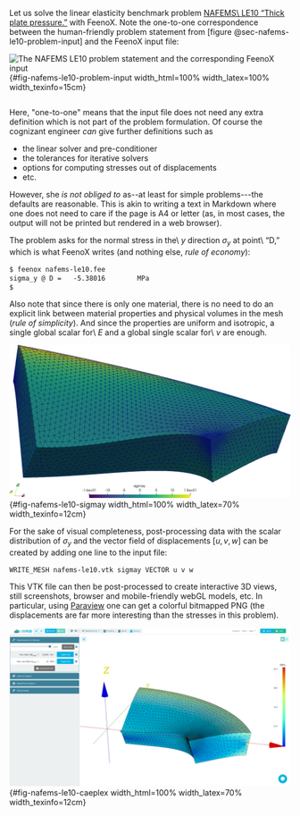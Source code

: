Let us solve the linear elasticity benchmark problem [NAFEMS\ LE10 “Thick plate pressure.”](https://www.seamplex.com/feenox/examples/mechanical.html#nafems-le10-thick-plate-pressure-benchmark) with FeenoX.
Note the one-to-one correspondence between the human-friendly problem statement from [figure @sec-nafems-le10-problem-input] and the FeenoX input file:

![The NAFEMS LE10 problem statement and the corresponding FeenoX input](nafems-le10-problem-input){#fig-nafems-le10-problem-input width_html=100% width_latex=100% width_texinfo=15cm} 


```{.feenox include="nafems-le10.fee"}
```

Here, "one-to-one" means that the input file does not need any extra definition which is not part of the problem formulation.
Of course the cognizant engineer _can_ give further definitions such as 

 * the linear solver and pre-conditioner
 * the tolerances for iterative solvers
 * options for computing stresses out of displacements
 * etc.
 
However, she _is not obliged to_ as--at least for simple problems---the defaults are reasonable.
This is akin to writing a text in Markdown where one does not need to care if the page is A4 or letter (as, in most cases, the output will not be printed but rendered in a web browser).

The problem asks for the normal stress in the\ $y$ direction $\sigma_y$ at point\ “D,” which is what FeenoX writes (and nothing else, *rule of economy*):

```terminal
$ feenox nafems-le10.fee 
sigma_y @ D =   -5.38016        MPa
$ 
```

Also note that since there is only one material, there is no need to do an explicit link between material properties and physical volumes in the mesh (*rule of simplicity*).
And since the properties are uniform and isotropic, a single global scalar for\ $E$ and a global single scalar for\ $\nu$ are enough.

![Normal stress $\sigma_y$ refined around point\ $D$ over 5,000x-warped displacements for LE10 created with Paraview](nafems-le10.png){#fig-nafems-le10-sigmay width_html=100% width_latex=70% width_texinfo=12cm}

For the sake of visual completeness, post-processing data with the scalar distribution of $\sigma_y$ and the vector field of displacements $[u,v,w]$ can be created by adding one line to the input file:

```feenox
WRITE_MESH nafems-le10.vtk sigmay VECTOR u v w
```

This VTK file can then be post-processed to create interactive 3D views, still screenshots, browser and mobile-friendly webGL models, etc. In particular, using [Paraview](https://www.paraview.org) one can get a colorful bitmapped PNG (the displacements are far more interesting than the stresses in this problem).

![See also <https://caeplex.com/r/f1a82f> to see this very same LE10 problem solved in the mobile-friendly web-based interface CAEplex that uses FeenoX as the back end](nafems-le10-caeplex.png){#fig-nafems-le10-caeplex width_html=100% width_latex=70% width_texinfo=12cm}

